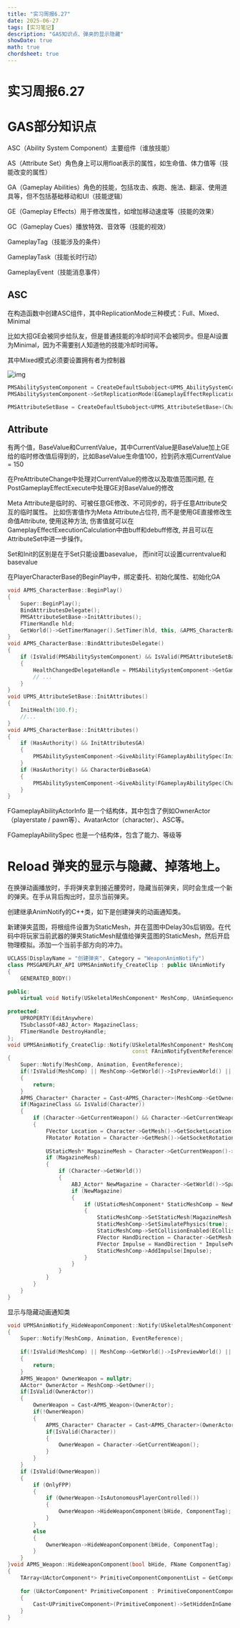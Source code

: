 ```yaml
---
title: "实习周报6.27"
date: 2025-06-27
tags: [实习笔记]
description: "GAS知识点、弹夹的显示隐藏"
showDate: true
math: true
chordsheet: true
---
```




# 实习周报6.27

# GAS部分知识点

ASC（Ability System Component）主要组件（谁放技能）

AS（Attribute Set）角色身上可以用float表示的属性，如生命值、体力值等（技能改变的属性）

GA（Gameplay Abilities）角色的技能，包括攻击、疾跑、施法、翻滚、使用道具等，但不包括基础移动和UI（技能逻辑）

GE（Gameplay Effects）用于修改属性，如增加移动速度等（技能的效果）

GC（Gameplay Cues）播放特效、音效等（技能的视效）

GameplayTag（技能涉及的条件）

GameplayTask（技能长时行动）

GameplayEvent（技能消息事件）

## ASC

在构造函数中创建ASC组件，其中ReplicationMode三种模式：Full、Mixed、Minimal

比如大招GE会被同步给队友，但是普通技能的冷却时间不会被同步。但是AI设置为Minimal，因为不需要别人知道他的技能冷却时间等。

其中Mixed模式必须要设置拥有者为控制器

![img](/images/实习笔记/03.png)

```c++
PMSAbilitySystemComponent = CreateDefaultSubobject<UPMS_AbilitySystemComponent>(CharacterASCName);
PMSAbilitySystemComponent->SetReplicationMode(EGameplayEffectReplicationMode::Mixed);

PMSAttributeSetBase = CreateDefaultSubobject<UPMS_AttributeSetBase>(CharacterAttributeSetName);
```



## Attribute

有两个值，BaseValue和CurrentValue，其中CurrentValue是BaseValue加上GE给的临时修改值后得到的，比如BaseValue生命值100，捡到药水瓶CurrentValue = 150

在PreAttributeChange中处理对CurrentValue的修改以及取值范围问题, 在PostGameplayEffectExecute中处理GE对BaseValue的修改

Meta Attribute是临时的、可被任意GE修改、不可同步的，将于任意Attribute交互的临时属性。 比如伤害值作为Meta Attribute占位符, 而不是使用GE直接修改生命值Attribute, 使用这种方法, 伤害值就可以在GameplayEffectExecutionCalculation中由buff和debuff修改, 并且可以在AttributeSet中进一步操作。

Set和Init的区别是在于Set只能设置basevalue， 而init可以设置currentvalue和basevalue

在PlayerCharacterBase的BeginPlay中，绑定委托、初始化属性、初始化GA

```c++
void APMS_CharacterBase::BeginPlay()
{
	Super::BeginPlay();
	BindAttributesDelegate();
	PMSAttributeSetBase->InitAttributes();
	FTimerHandle hld;
	GetWorld()->GetTimerManager().SetTimer(hld, this, &APMS_CharacterBase::InitAttributes, 0.1f);
}
void APMS_CharacterBase::BindAttributesDelegate()
{
	if (IsValid(PMSAbilitySystemComponent) && IsValid(PMSAttributeSetBase))
	{
		HealthChangedDelegateHandle = PMSAbilitySystemComponent->GetGameplayAttributeValueChangeDelegate(PMSAttributeSetBase->GetHealthAttribute()).AddUObject(this, &ThisClass::HealthChanged);
        // ...
	}
}
void UPMS_AttributeSetBase::InitAttributes()
{
	InitHealth(100.f);
    //...
}
void APMS_CharacterBase::InitAttributes()
{
	if (HasAuthority() && InitAttributesGA)
	{
		PMSAbilitySystemComponent->GiveAbility(FGameplayAbilitySpec(InitAttributesGA, 3, -1, this));
	}
	if (HasAuthority() && CharacterDieBaseGA)
	{
		PMSAbilitySystemComponent->GiveAbility(FGameplayAbilitySpec(CharacterDieBaseGA, 1, -1, this));
	}
}
```

FGameplayAbilityActorInfo 是一个结构体，其中包含了例如OwnerActor（playerstate / pawn等）、AvatarActor（character）、ASC等。

FGameplayAbilitySpec 也是一个结构体，包含了能力、等级等

 

# **Reload 弹夹的显示与隐藏、掉落地上。**

在换弹动画播放时，手将弹夹拿到接近腰旁时，隐藏当前弹夹，同时会生成一个新的弹夹。在手从背后掏出时，显示当前弹夹。

创建继承AnimNotify的C++类，如下是创建弹夹的动画通知类。

新建弹夹蓝图，将根组件设置为StaticMesh，并在蓝图中Delay30s后销毁。在代码中将玩家当前武器的弹夹StaticMesh赋值给弹夹蓝图的StaticMesh，然后开启物理模拟。添加一个当前手部方向的冲力。

```c++
UCLASS(DisplayName = "创建弹夹", Category = "WeaponAnimNotify")
class PMSGAMEPLAY_API UPMSAnimNotify_CreateClip : public UAnimNotify
{
	GENERATED_BODY()
 
public:
	virtual void Notify(USkeletalMeshComponent* MeshComp, UAnimSequenceBase* Animation, const FAnimNotifyEventReference& EventReference) override;
 
protected:
	UPROPERTY(EditAnywhere)
	TSubclassOf<ABJ_Actor> MagazineClass;
	FTimerHandle DestroyHandle;
};
void UPMSAnimNotify_CreateClip::Notify(USkeletalMeshComponent* MeshComp, UAnimSequenceBase* Animation,
                                       const FAnimNotifyEventReference& EventReference)
{
	Super::Notify(MeshComp, Animation, EventReference);
	if(!IsValid(MeshComp) || MeshComp->GetWorld()->IsPreviewWorld() || MeshComp->IsNetMode(NM_DedicatedServer))
	{
		return;
	}
	APMS_Character* Character = Cast<APMS_Character>(MeshComp->GetOwner());
	if(MagazineClass && IsValid(Character))
	{
		if (Character->GetCurrentWeapon() && Character->GetCurrentWeapon()->FindComponentByTag<UStaticMeshComponent>(ComponentTag))
		{
			FVector Location = Character->GetMesh()->GetSocketLocation(HandMagazineSocket);
			FRotator Rotation = Character->GetMesh()->GetSocketRotation(HandMagazineSocket);
 
			UStaticMesh* MagazineMesh = Character->GetCurrentWeapon()->FindComponentByTag<UStaticMeshComponent>(ComponentTag)->GetStaticMesh();
			if (MagazineMesh)
			{
				if (Character->GetWorld())
				{
					ABJ_Actor* NewMagazine = Character->GetWorld()->SpawnActor<ABJ_Actor>(MagazineClass, Location, Rotation);
					if (NewMagazine)
					{
						if (UStaticMeshComponent* StaticMeshComp = NewMagazine->FindComponentByClass<UStaticMeshComponent>())
						{
							StaticMeshComp->SetStaticMesh(MagazineMesh);
							StaticMeshComp->SetSimulatePhysics(true);
							StaticMeshComp->SetCollisionEnabled(ECollisionEnabled::QueryAndPhysics);
							FVector HandDirection = Character->GetMesh()->GetSocketRotation(HandMagazineSocket).Vector();
							FVector Impulse = HandDirection * ImpulsePower;
							StaticMeshComp->AddImpulse(Impulse);
						}
					}
				}
			}
		}
    }
}
```

显示与隐藏动画通知类

```c++
void UPMSAnimNotify_HideWeaponComponent::Notify(USkeletalMeshComponent* MeshComp, UAnimSequenceBase* Animation, const FAnimNotifyEventReference& EventReference)
{
	Super::Notify(MeshComp, Animation, EventReference);
 
	if(!IsValid(MeshComp) || MeshComp->GetWorld()->IsPreviewWorld() || MeshComp->IsNetMode(NM_DedicatedServer))
	{
		return;
	}
	APMS_Weapon* OwnerWeapon = nullptr;
	AActor* OwnerActor = MeshComp->GetOwner();
	if(IsValid(OwnerActor))
	{
		OwnerWeapon = Cast<APMS_Weapon>(OwnerActor);
		if(!OwnerWeapon)
		{
			APMS_Character* Character = Cast<APMS_Character>(OwnerActor);
			if(IsValid(Character))
			{
				OwnerWeapon = Character->GetCurrentWeapon();
			}
		}
	}
	if (IsValid(OwnerWeapon))
	{
		if (OnlyFPP)
		{
			if (OwnerWeapon->IsAutonomousPlayerControlled())
			{
				OwnerWeapon->HideWeaponComponent(bHide, ComponentTag);
			}
		}
		else
		{
			OwnerWeapon->HideWeaponComponent(bHide, ComponentTag);
		}
	}
}void APMS_Weapon::HideWeaponComponent(bool bHide, FName ComponentTag)
{
	TArray<UActorComponent*> PrimitiveComponentComponentList = GetComponentsByTag(UPrimitiveComponent::StaticClass(), ComponentTag);
	
	for (UActorComponent* PrimitiveComponent : PrimitiveComponentComponentList)
	{
		Cast<UPrimitiveComponent>(PrimitiveComponent)->SetHiddenInGame(bHide);
	}
}
```





 